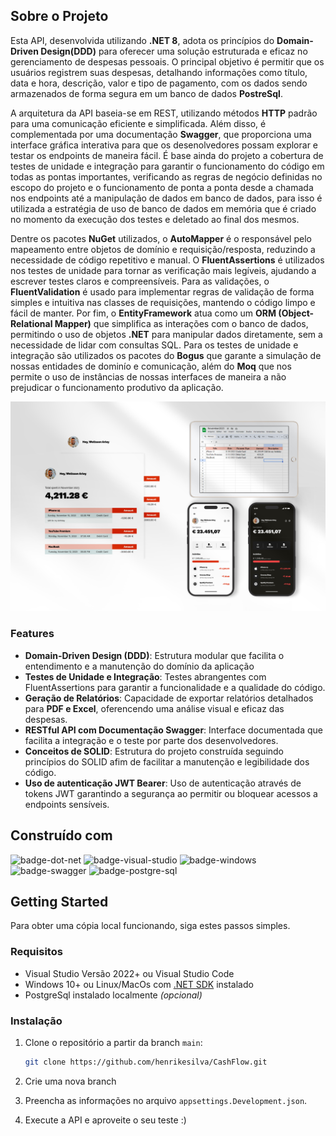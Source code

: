 ## Sobre o Projeto

Esta API, desenvolvida utilizando **.NET 8**, adota os princípios do **Domain-Driven Design(DDD)** para oferecer uma solução estruturada e eficaz no gerenciamento de despesas pessoais. O principal objetivo é permitir que os usuários registrem suas despesas, detalhando informações como título, data e hora, descrição, valor e tipo de pagamento, com os dados sendo armazenados de forma segura em um banco de dados **PostreSql**.

A arquitetura da API baseia-se em REST, utilizando métodos **HTTP** padrão para uma comunicação eficiente e simplificada. Além disso, é complementada por uma documentação **Swagger**, que proporciona uma interface gráfica interativa para que os desenolvedores possam explorar e testar os endpoints de maneira fácil.
É base ainda do projeto a cobertura de testes de unidade e integração para garantir o funcionamento do código em todas as pontas importantes, verificando as regras de negócio definidas no escopo do projeto e o funcionamento de ponta a ponta desde a chamada nos endpoints até a manipulação de dados em banco de dados, para isso é utilizada a estratégia de uso de banco de dados em memória que é criado no momento da execução dos testes e deletado ao final dos mesmos.

Dentre os pacotes **NuGet** utilizados, o **AutoMapper** é o responsável pelo mapeamento entre objetos de domínio e requisição/resposta, reduzindo a necessidade de código repetitivo e manual. O **FluentAssertions** é utilizados nos testes de unidade para tornar as verificação mais legíveis, ajudando a escrever testes claros e compreensíveis.
Para as validações, o **FluentValidation** é usado para implementar regras de validação de forma simples e intuitiva nas classes de requisições, mantendo o código limpo e fácil de manter. Por fim, o **EntityFramework** atua como um **ORM (Object-Relational Mapper)** que simplifica as interações com o banco de dados, permitindo o uso de objetos **.NET** para manipular dados diretamente, sem a necessidade de lidar com consultas SQL. 
Para os testes de unidade e integração são utilizados os pacotes do **Bogus** que garante a simulação de nossas entidades de dominío e comunicação, além do **Moq** que nos permite o uso de instâncias de nossas interfaces de maneira a não prejudicar o funcionamento produtivo da aplicação. 

![hero-image]

### Features

- **Domain-Driven Design (DDD)**: Estrutura modular que facilita o entendimento e a manutenção do domínio da aplicação
- **Testes de Unidade e Integração**: Testes abrangentes com FluentAssertions para garantir a funcionalidade e a qualidade do código.
- **Geração de Relatórios**: Capacidade de exportar relatórios detalhados para **PDF e Excel**, oferencendo uma análise visual e eficaz das despesas.
- **RESTful API com Documentação Swagger**: Interface documentada que facilita a integração e o teste por parte dos desenvolvedores.
- **Conceitos de SOLID**: Estrutura do projeto construída seguindo princípios do SOLID afim de facilitar a manutenção e legibilidade dos código.
- **Uso de autenticação JWT Bearer**: Uso de autenticação através de tokens JWT garantindo a segurança ao permitir ou bloquear acessos a endpoints sensíveis.

## Construído com

![badge-dot-net]
![badge-visual-studio]
![badge-windows]
![badge-swagger]
![badge-postgre-sql]

## Getting Started

Para obter uma cópia local funcionando, siga estes passos simples.

### Requisitos

* Visual Studio Versão 2022+ ou Visual Studio Code
* Windows 10+ ou Linux/MacOs com [.NET SDK][dot-net-sdk] instalado
* PostgreSql instalado localmente *(opcional)*

### Instalação

1. Clone o repositório a partir da branch `main`:
    ```sh
    git clone https://github.com/henrikesilva/CashFlow.git
    ```

2. Crie uma nova branch
3. Preencha as informações no arquivo `appsettings.Development.json`.
4. Execute a API e aproveite o seu teste :)



<!-- Links -->
[render]: https://render.com
[deployed]: https://cashflow-5anp.onrender.com/swagger/index.html
[dot-net-sdk]: https://dotnet.microsoft.com/pt-br/download/dotnet/8.0

<!-- Images -->
[hero-image]: images/heroimage.png

<!-- Badges -->
[badge-dot-net]: https://img.shields.io/badge/.NET-512BD4?logo=dotnet&logoColor=fff&style=for-the-badge
[badge-visual-studio]: https://img.shields.io/badge/Visual%20Studio-5C2D91?logo=visualstudio&logoColor=fff&style=for-the-badge
[badge-windows]: https://img.shields.io/badge/Windows-0078D4?logo=windows&logoColor=fff&style=for-the-badge
[badge-swagger]: https://img.shields.io/badge/Swagger-85EA2D?logo=swagger&logoColor=000&style=for-the-badge
[badge-postgre-sql]: https://img.shields.io/badge/PostgreSQL-4169E1?logo=postgresql&logoColor=fff&style=for-the-badge
